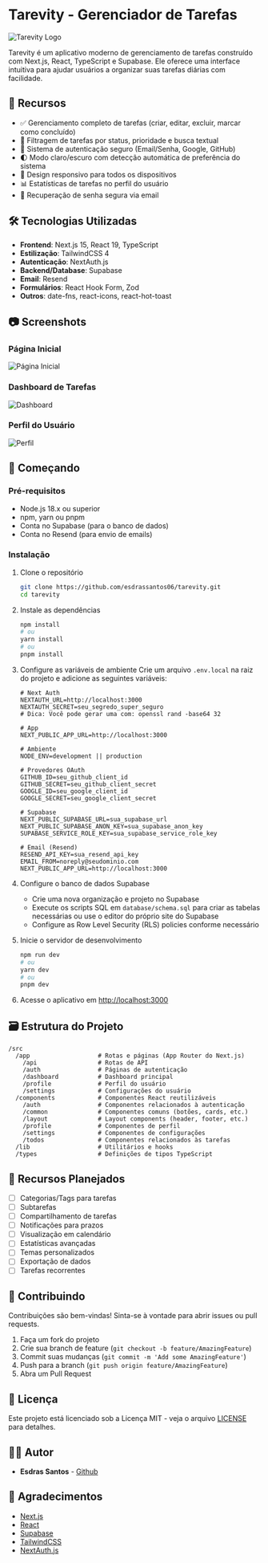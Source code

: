 # Tarevity - Gerenciador de Tarefas

![Tarevity Logo](public/logo.png)

Tarevity é um aplicativo moderno de gerenciamento de tarefas construído com Next.js, React, TypeScript e Supabase. Ele oferece uma interface intuitiva para ajudar usuários a organizar suas tarefas diárias com facilidade.

## 🚀 Recursos

- ✅ Gerenciamento completo de tarefas (criar, editar, excluir, marcar como concluído)
- 🔄 Filtragem de tarefas por status, prioridade e busca textual
- 🔐 Sistema de autenticação seguro (Email/Senha, Google, GitHub)
- 🌓 Modo claro/escuro com detecção automática de preferência do sistema
- 📱 Design responsivo para todos os dispositivos
- 📊 Estatísticas de tarefas no perfil do usuário
- 🔑 Recuperação de senha segura via email

## 🛠️ Tecnologias Utilizadas

- **Frontend**: Next.js 15, React 19, TypeScript
- **Estilização**: TailwindCSS 4
- **Autenticação**: NextAuth.js
- **Backend/Database**: Supabase
- **Email**: Resend
- **Formulários**: React Hook Form, Zod
- **Outros**: date-fns, react-icons, react-hot-toast

## 📷 Screenshots

### Página Inicial
![Página Inicial](public/screenshots/home.png)

### Dashboard de Tarefas
![Dashboard](public/screenshots/dashboard.png)

### Perfil do Usuário
![Perfil](public/screenshots/profile.png)

## 🚀 Começando

### Pré-requisitos

- Node.js 18.x ou superior
- npm, yarn ou pnpm
- Conta no Supabase (para o banco de dados)
- Conta no Resend (para envio de emails)

### Instalação

1. Clone o repositório
   ```bash
   git clone https://github.com/esdrassantos06/tarevity.git
   cd tarevity
   ```

2. Instale as dependências
   ```bash
   npm install
   # ou
   yarn install
   # ou
   pnpm install
   ```

3. Configure as variáveis de ambiente
   Crie um arquivo `.env.local` na raiz do projeto e adicione as seguintes variáveis:

   ```env
   # Next Auth
   NEXTAUTH_URL=http://localhost:3000
   NEXTAUTH_SECRET=seu_segredo_super_seguro
   # Dica: Você pode gerar uma com: openssl rand -base64 32

   # App
   NEXT_PUBLIC_APP_URL=http://localhost:3000

   # Ambiente
   NODE_ENV=development || production 

   # Provedores OAuth
   GITHUB_ID=seu_github_client_id
   GITHUB_SECRET=seu_github_client_secret
   GOOGLE_ID=seu_google_client_id
   GOOGLE_SECRET=seu_google_client_secret

   # Supabase
   NEXT_PUBLIC_SUPABASE_URL=sua_supabase_url
   NEXT_PUBLIC_SUPABASE_ANON_KEY=sua_supabase_anon_key
   SUPABASE_SERVICE_ROLE_KEY=sua_supabase_service_role_key

   # Email (Resend)
   RESEND_API_KEY=sua_resend_api_key
   EMAIL_FROM=noreply@seudominio.com
   NEXT_PUBLIC_APP_URL=http://localhost:3000
   ```

4. Configure o banco de dados Supabase
   - Crie uma nova organização e projeto no Supabase
   - Execute os scripts SQL em `database/schema.sql` para criar as tabelas necessárias ou use o editor do próprio site do Supabase
   - Configure as Row Level Security (RLS) policies conforme necessário

5. Inicie o servidor de desenvolvimento
   ```bash
   npm run dev
   # ou
   yarn dev
   # ou
   pnpm dev
   ```

6. Acesse o aplicativo em [http://localhost:3000](http://localhost:3000)

## 🗃️ Estrutura do Projeto

```
/src
  /app                   # Rotas e páginas (App Router do Next.js)
    /api                 # Rotas de API
    /auth                # Páginas de autenticação
    /dashboard           # Dashboard principal
    /profile             # Perfil do usuário
    /settings            # Configurações do usuário
  /components            # Componentes React reutilizáveis
    /auth                # Componentes relacionados à autenticação
    /common              # Componentes comuns (botões, cards, etc.)
    /layout              # Layout components (header, footer, etc.)
    /profile             # Componentes de perfil
    /settings            # Componentes de configurações
    /todos               # Componentes relacionados às tarefas
  /lib                   # Utilitários e hooks
  /types                 # Definições de tipos TypeScript
```

## 📱 Recursos Planejados

- [ ] Categorias/Tags para tarefas
- [ ] Subtarefas
- [ ] Compartilhamento de tarefas
- [ ] Notificações para prazos
- [ ] Visualização em calendário
- [ ] Estatísticas avançadas
- [ ] Temas personalizados
- [ ] Exportação de dados
- [ ] Tarefas recorrentes

## 🤝 Contribuindo

Contribuições são bem-vindas! Sinta-se à vontade para abrir issues ou pull requests.

1. Faça um fork do projeto
2. Crie sua branch de feature (`git checkout -b feature/AmazingFeature`)
3. Commit suas mudanças (`git commit -m 'Add some AmazingFeature'`)
4. Push para a branch (`git push origin feature/AmazingFeature`)
5. Abra um Pull Request

## 📄 Licença

Este projeto está licenciado sob a Licença MIT - veja o arquivo [LICENSE](LICENSE) para detalhes.

## 👨‍💻 Autor

- **Esdras Santos** - [Github](https://github.com/esdrassantos06)

## 🙏 Agradecimentos

- [Next.js](https://nextjs.org/)
- [React](https://reactjs.org/)
- [Supabase](https://supabase.io/)
- [TailwindCSS](https://tailwindcss.com/)
- [NextAuth.js](https://next-auth.js.org/)
